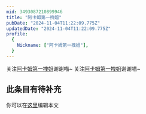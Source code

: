 ```yaml
---
mid: 3493087210899946
title: "阿卡姆第一拽姐"
pubDate: "2024-11-04T11:22:09.775Z"
updatedDate: "2024-11-04T11:22:09.775Z"
profile:
  {
    Nickname: ["阿卡姆第一拽姐"],
  }
---
```


关注[阿卡姆第一拽姐](https://space.bilibili.com/3493087210899946)谢谢喵~ 关注[阿卡姆第一拽姐](https://space.bilibili.com/3493087210899946)谢谢喵~

## 此条目有待补充
你可以在[这里](https://github.com/Yuhanawa/VTuber.ICU/edit/master/src/content/v/阿卡姆第一拽姐/index.md)编辑本文

